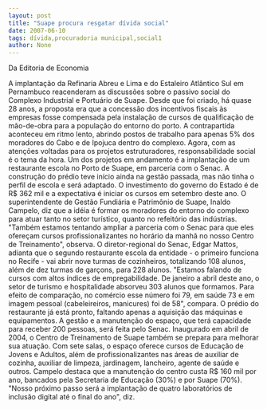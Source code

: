 ```yaml
---
layout: post
title: "Suape procura resgatar dívida social"
date: 2007-06-10
tags: dívida,procuradoria municipal,social1
author: None
---
```



Da Editoria de Economia


A implanta&ccedil;&atilde;o da Refinaria Abreu e Lima e do Estaleiro Atl&acirc;ntico Sul em Pernambuco reacenderam as discuss&otilde;es sobre o passivo social do Complexo Industrial e Portu&aacute;rio de Suape. Desde que foi criado, h&aacute; quase 28 anos, a proposta era que a concess&atilde;o dos incentivos fiscais &agrave;s empresas fosse compensada pela instala&ccedil;&atilde;o de cursos de qualifica&ccedil;&atilde;o de m&atilde;o-de-obra para a popula&ccedil;&atilde;o do entorno do porto. A contrapartida aconteceu em ritmo lento, abrindo postos de trabalho para apenas 5% dos moradores do Cabo e de Ipojuca dentro do complexo. 
Agora, com as aten&ccedil;&otilde;es voltadas para os projetos estruturadores, responsabilidade social &eacute; o tema da hora. Um dos projetos em andamento &eacute; a implanta&ccedil;&atilde;o de um restaurante escola no Porto de Suape, em parceria com o Senac. A constru&ccedil;&atilde;o do pr&eacute;dio teve in&iacute;cio ainda na gest&atilde;o passada, mas n&atilde;o tinha o perfil de escola e ser&aacute; adaptado. O investimento do governo do Estado &eacute; de R$ 362 mil e a expectativa &eacute; iniciar os cursos em setembro deste ano. 
O superintendente de Gest&atilde;o Fundi&aacute;ria e Patrim&ocirc;nio de Suape, Inaldo Campelo, diz que a id&eacute;ia &eacute; formar os moradores do entorno do complexo para atuar tanto no setor tur&iacute;stico, quanto no refeit&oacute;rio das ind&uacute;strias. &quot;Tamb&eacute;m estamos tentando ampliar a parceria com o Senac para que eles ofere&ccedil;am cursos profissionalizantes no hor&aacute;rio da manh&atilde; no nosso Centro de Treinamento&quot;, observa. 
O diretor-regional do Senac, Edgar Mattos, adianta que o segundo restaurante escola da entidade - o primeiro funciona no Recife - vai abrir nove turmas de cozinheiros, totalizando 108 alunos, al&eacute;m de dez turmas de gar&ccedil;ons, para 228 alunos. &quot;Estamos falando de cursos com altos &iacute;ndices de empregabilidade. De janeiro a abril deste ano, o setor de turismo e hospitalidade absorveu 303 alunos que formamos. Para efeito de compara&ccedil;&atilde;o, no com&eacute;rcio esse n&uacute;mero foi 79, em sa&uacute;de 73 e em imagem pessoal (cabeleireiros, manicures) foi de 58&quot;, compara. 
O pr&eacute;dio do restaurante j&aacute; est&aacute; pronto, faltando apenas a aquisi&ccedil;&atilde;o das m&aacute;quinas e equipamentos. A gest&atilde;o e a manuten&ccedil;&atilde;o do espa&ccedil;o, que ter&aacute; capacidade para receber 200 pessoas, ser&aacute; feita pelo Senac. 
Inaugurado em abril de 2004, o Centro de Treinamento de Suape tamb&eacute;m se prepara para melhorar sua atua&ccedil;&atilde;o. Com sete salas, o espa&ccedil;o oferece cursos de Educa&ccedil;&atilde;o de Jovens e Adultos, al&eacute;m de profissionalizantes nas &aacute;reas de auxiliar de cozinha, auxiliar de limpeza, jardinagem, lancheiro, agente de sa&uacute;de e outros. 
Campelo destaca que a manuten&ccedil;&atilde;o do centro custa R$ 160 mil por ano, bancados pela Secretaria de Educa&ccedil;&atilde;o (30%) e por Suape (70%). &quot;Nosso pr&oacute;ximo passo ser&aacute; a implanta&ccedil;&atilde;o de quatro laborat&oacute;rios de inclus&atilde;o digital at&eacute; o final do ano&quot;, diz. 
 